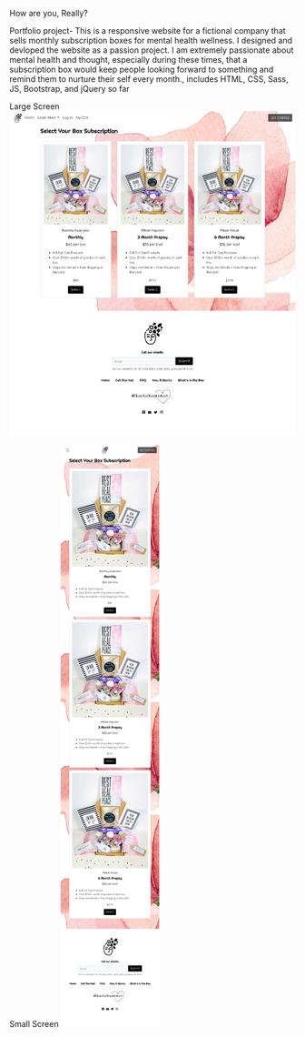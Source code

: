 How are you, Really?

Portfolio project- This is a responsive website for a fictional company that sells monthly subscription boxes for mental health wellness. I designed and devloped the website as a passion project. I am extremely passionate about mental health and thought, especially during these times, that a subscription box would keep people looking forward to something and remind them to nurture their self every month.,
includes HTML, CSS, Sass, JS, Bootstrap, and jQuery so far

Large Screen
![alt text](https://github.com/drobi710/How-are-you-really/blob/master/img/howareyoureally.png)

Small Screen
![alt text](https://github.com/drobi710/How-are-you-really/blob/master/img/smallscreenreadme.png)